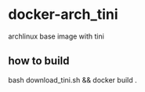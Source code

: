 # docker-arch_tini
archlinux base image with tini
## how to build
bash download_tini.sh && docker build .
